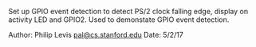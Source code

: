 Set up GPIO event detection to detect PS/2 clock falling edge,
display on activity LED and GPIO2. Used to demonstate GPIO event
detection.

Author: Philip Levis <pal@cs.stanford.edu>
Date: 5/2/17

